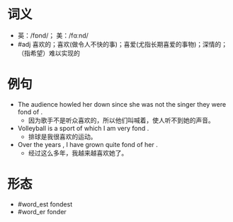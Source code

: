 # 词义
- 英：/fɒnd/； 美：/fɑːnd/
- #adj 喜欢的；喜欢(做令人不快的事)；喜爱(尤指长期喜爱的事物)；深情的；（指希望）难以实现的
# 例句
- The audience howled her down since she was not the singer they were fond of .
	- 因为歌手不是听众喜欢的，所以他们叫喊着，使人听不到她的声音。
- Volleyball is a sport of which I am very fond .
	- 排球是我很喜欢的运动。
- Over the years , I have grown quite fond of her .
	- 经过这么多年，我越来越喜欢她了。
# 形态
- #word_est fondest
- #word_er fonder
